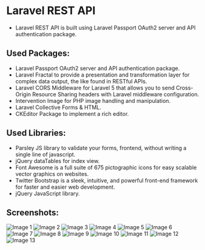 # Laravel REST API
  - Laravel REST API is built using Laravel Passport OAuth2 server and API authentication package.
## Used Packages:
  - Laravel Passport OAuth2 server and API authentication package.
  - Laravel Fractal to provide a presentation and transformation layer for complex data output, the like found in RESTful APIs.
  - Laravel CORS Middleware for Laravel 5 that allows you to send Cross-Origin Resource Sharing headers with Laravel middleware configuration.
  - Intervention Image for PHP image handling and manipulation.
  - Laravel Collective Forms & HTML.
  - CKEditor Package to implement a rich editor.
## Used Libraries:
  - Parsley JS library to validate your forms, frontend, without writing a single line of javascript.
  - jQuery dataTables for index view.
  - Font Awesome is a full suite of 675 pictographic icons for easy scalable vector graphics on websites.
  - Twitter Bootstrap is a sleek, intuitive, and powerful front-end framework for faster and easier web development.
  - jQuery JavaScript library.
## Screenshots:
![Image 1](https://github.com/alansary/Laravel-RESTAPI-Using-Passport/blob/master/images/image1.png)
![Image 2](https://github.com/alansary/Laravel-RESTAPI-Using-Passport/blob/master/images/image2.png)
![Image 3](https://github.com/alansary/Laravel-RESTAPI-Using-Passport/blob/master/images/image3.png)
![Image 4](https://github.com/alansary/Laravel-RESTAPI-Using-Passport/blob/master/images/image4.png)
![Image 5](https://github.com/alansary/Laravel-RESTAPI-Using-Passport/blob/master/images/image5.png)
![Image 6](https://github.com/alansary/Laravel-RESTAPI-Using-Passport/blob/master/images/image6.png)
![Image 7](https://github.com/alansary/Laravel-RESTAPI-Using-Passport/blob/master/images/image7.png)
![Image 8](https://github.com/alansary/Laravel-RESTAPI-Using-Passport/blob/master/images/image8.png)
![Image 9](https://github.com/alansary/Laravel-RESTAPI-Using-Passport/blob/master/images/image9.png)
![Image 10](https://github.com/alansary/Laravel-RESTAPI-Using-Passport/blob/master/images/image10.png)
![Image 11](https://github.com/alansary/Laravel-RESTAPI-Using-Passport/blob/master/images/image11.png)
![Image 12](https://github.com/alansary/Laravel-RESTAPI-Using-Passport/blob/master/images/image12.png)
![Image 13](https://github.com/alansary/Laravel-RESTAPI-Using-Passport/blob/master/images/image13.png)